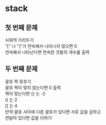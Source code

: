 # stack
## 첫 번째 문제
사회적 거리두기 <br>
"[" 나 "]"가 연속해서 나타나지 않으면 0 <br>
연속해서 나타난다면 연속한 것들의 개수를 출력 <br>

## 두 번째 문제
괄호 짝 맞추기 <br>
괄호 짝이 맞지 않는다면 0 출력 <br>
짝이 맞는다면 {} 는 -2 <br>
() 는 2 <br>
[] 는 4 <br>
만약 괄호 사이에 다른 괄호가 있다면 서로 값을 곱하고 <br>
연달아 있다면 값을 더하기 <br>
